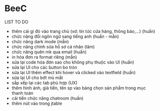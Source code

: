 # BeeC
LIST TO DO
- thêm cái gì đó vào trang chủ (vd: tin tức cửa hàng, thông báo,...) (huấn)
- chức năng đổi ngôn ngữ sang tiếng anh (huấn - mẫn)
- chức năng dark mode (mẫn)
- chức năng chỉnh sửa hồ sơ cá nhân (lâm)
- chức năng quên mk qua email (huấn)
- in hóa đơn ra format riêng (mẫn)
- sửa lại code hóa đơn sao cho không phụ thuộc vào UI (huấn)
- sửa lại UI cho các button bo tròn 
- sửa lại UI thêm effect khi hover và clicked vào textfield (huấn)
- sửa lại UI cho bớt mù mắt 
- sắp xếp lại các tab phù hợp (UX) 
- thêm hình ảnh, giá tiền, tên sp vào bảng chọn sản phẩm trong mục thanh toán  
- cải tiến chức năng chatroom (huấn)
- thêm nút vào trong jtable
